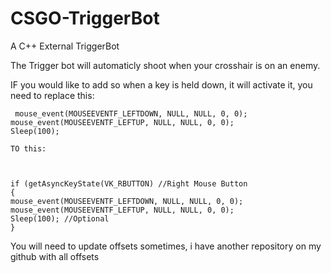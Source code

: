 # CSGO-TriggerBot
A C++ External TriggerBot

The Trigger bot will automaticly shoot when your crosshair is on an enemy. 

IF you would like to add so when a key is held down, it will activate it, you need to replace this:

     mouse_event(MOUSEEVENTF_LEFTDOWN, NULL, NULL, 0, 0);
	mouse_event(MOUSEEVENTF_LEFTUP, NULL, NULL, 0, 0);
	Sleep(100);
				
	TO this:
				
				
				
    if (getAsyncKeyState(VK_RBUTTON) //Right Mouse Button
    {
    mouse_event(MOUSEEVENTF_LEFTDOWN, NULL, NULL, 0, 0);
    mouse_event(MOUSEEVENTF_LEFTUP, NULL, NULL, 0, 0);
    Sleep(100); //Optional
    }
       

You will need to update offsets sometimes, i have another repository on my github with all offsets
